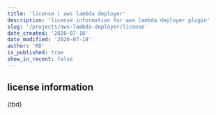```yaml
---
title: 'license | aws lambda deployer'
description: 'license information for aws lambda deployer plugin'
slug: '/projects/aws-lambda-deployer/license'
date_created: '2020-07-18'
date_modified: '2020-07-18'
author: 'RD'
is_published: true
show_in_recent: false
---
```


## license information

{tbd}